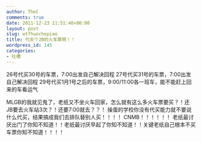 ```yaml
---
author: TheC
comments: true
date: 2011-12-23 11:51:48+00:00
layout: post
slug: wtfhuochepiao
title: 代买个JB的火车票啊！！
wordpress_id: 145
categories:
- 吐槽
---
```


26号代买30号的车票，7:00出发自己解决回程
27号代买31号的车票，7:00出发自己解决回程
29号代买1月1号之后的车票，9:00/11:00各一班车，能不能赶上回来的车看运气

MLGB的我就见鬼了，老纸又不坐火车回家，怎么就有这么多火车票要买？！还JB要去火车站3次？！还要7:00就去？？！
操蛋的学校你没有代买能力就不要说什么代买，结果搞成我们去排队替别人买！！！！
CNMB！！！！！！
老纸最讨厌出门了你知不知道！！老纸最讨厌早起了你知不知道！！关键老纸自己根本不买车票你知不知道！！！！
